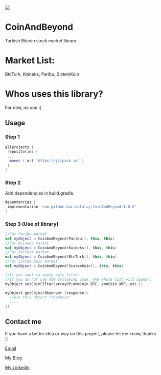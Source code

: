 [![](https://jitpack.io/v/barisatalay/CoinAndBeyond.svg)](https://jitpack.io/#barisatalay/CoinAndBeyond)

# CoinAndBeyond
Turkish Bitcoin stock market library

# Market List: 
BtcTurk, Koineks, Paribu, SistemKoin

# Whos uses this library?
For now, no one :)

## Usage

### Step 1
```groovy
allprojects {
 repositories {
 ...
  maven { url 'https://jitpack.io' }
 }
}
```
### Step 2

Add dependencies in build.gradle.
```groovy
dependencies {
 implementation 'com.github.barisatalay:CoinAndBeyond:1.0.0'
}
```
### Step 3 (Use of library)
```kotlin
//For Paribu market
val myObject = CoinAndBeyond(Paribu(), this, this)
//For Koineks market
val myObject = CoinAndBeyond(Koineks(), this, this)
//For BtcTurk market
val myObject = CoinAndBeyond(BtcTurk(), this, this)
//For Sistem Koin market
val myObject = CoinAndBeyond(SistemKoin(), this, this)

//If you want to apply coin filter 
//If you do not use the following code, the whole list will appear.
myObject.setCoinFilter(arrayOf(enmCoin.BTC, enmCoin.XRP, etc.))

myObject.getCoins(Observer {response->
  //use this object "response"
  ....
})

```


## Contact me
 If you have a better idea or way on this project, please let me know, thanks :)

[Email](mailto:b.atalay07@hotmail.com)

[My Blog](http://brsatalay.blogspot.com.tr)

[My Linkedin](http://linkedin.com/in/barisatalay07/)
